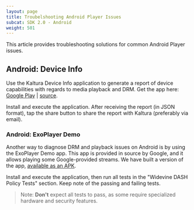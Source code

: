 ```yaml
---
layout: page
title: Troubelshooting Android Player Issues
subcat: SDK 2.0 - Android
weight: 501
---
```


This article provides troubleshooting solutions for common Android Player issues.

## Android: Device Info  

Use the Kaltura Device Info application to generate a report of device capabilities with regards to media playback and DRM.
Get the app here: [Google Play](https://play.google.com/store/apps/details?id=com.kaltura.kalturadeviceinfo) | [source](https://github.com/kaltura/kaltura-device-info-android).

Install and execute the application. After receiving the report (in JSON format), tap the share button to share the report with Kaltura (preferably via email).

### Android: ExoPlayer Demo  

Another way to diagnose DRM and playback issues on Android is by using the ExoPlayer Demo app. This app is provided in source by Google, and it allows playing some Google-provided streams.
We have built a version of the app, [available as an APK](https://dl.dropboxusercontent.com/u/125871244/apps/testapps/drm/exoplayer/exoplayer-demo-v1.5.7.apk).

Install and execute the application, then run all tests in the "Widevine DASH Policy Tests" section. Keep note of the passing and failing tests.

> Note: **Don't** expect all tests to pass, as some require specialized hardware and security features.
